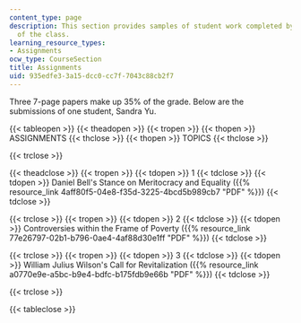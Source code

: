 ```yaml
---
content_type: page
description: This section provides samples of student work completed by a student
  of the class.
learning_resource_types:
- Assignments
ocw_type: CourseSection
title: Assignments
uid: 935edfe3-3a15-dcc0-cc7f-7043c88cb2f7
---
```


Three 7-page papers make up 35% of the grade. Below are the submissions of one student, Sandra Yu.

{{< tableopen >}}
{{< theadopen >}}
{{< tropen >}}
{{< thopen >}}
ASSIGNMENTS
{{< thclose >}}
{{< thopen >}}
TOPICS
{{< thclose >}}

{{< trclose >}}

{{< theadclose >}}
{{< tropen >}}
{{< tdopen >}}
1
{{< tdclose >}}
{{< tdopen >}}
Daniel Bell's Stance on Meritocracy and Equality ({{% resource_link 4aff80f5-04e8-f35d-3225-4bcd5b989cb7 "PDF" %}})
{{< tdclose >}}

{{< trclose >}}
{{< tropen >}}
{{< tdopen >}}
2
{{< tdclose >}}
{{< tdopen >}}
Controversies within the Frame of Poverty ({{% resource_link 77e26797-02b1-b796-0ae4-4af88d30e1ff "PDF" %}})
{{< tdclose >}}

{{< trclose >}}
{{< tropen >}}
{{< tdopen >}}
3
{{< tdclose >}}
{{< tdopen >}}
William Julius Wilson's Call for Revitalization ({{% resource_link a0770e9e-a5bc-b9e4-bdfc-b175fdb9e66b "PDF" %}})
{{< tdclose >}}

{{< trclose >}}

{{< tableclose >}}